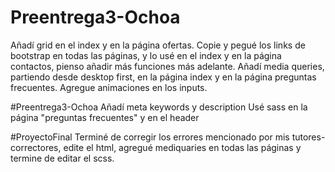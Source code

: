 # Preentrega3-Ochoa
Añadí grid en el index y en la página ofertas.
Copie y pegué los links de bootstrap en todas las páginas, y lo usé en el index y en la página contactos, pienso añadir más funciones más adelante.
Añadí media queries, partiendo desde desktop first, en la página index y en la página preguntas frecuentes.
Agregue animaciones en los inputs.

#Preentrega3-Ochoa
Añadí meta keywords y description
Usé sass en la página "preguntas frecuentes" y en el header

#ProyectoFinal
Terminé de corregir los errores mencionado por mis tutores-correctores, edite el html, agregué mediquaries en todas las páginas y termine de editar el scss. 